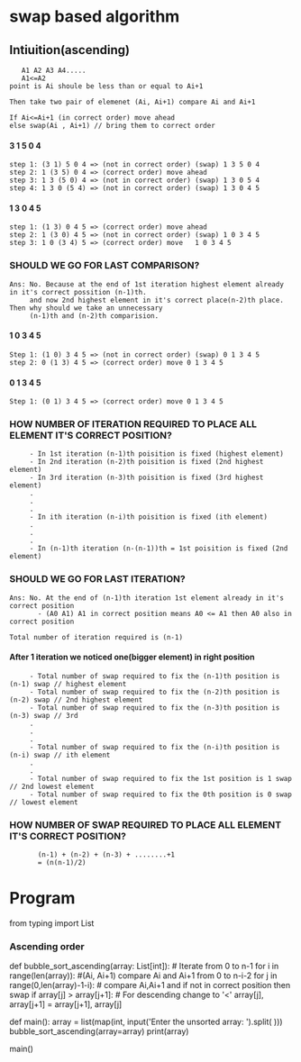 
   # swap based algorithm
   ## Intiuition(ascending)
       A1 A2 A3 A4.....
       A1<=A2
    point is Ai shoule be less than or equal to Ai+1

    Then take two pair of elemenet (Ai, Ai+1) compare Ai and Ai+1
     
    If Ai<=Ai+1 (in correct order) move ahead
    else swap(Ai , Ai+1) // bring them to correct order

  #### 3 1 5 0 4
    step 1: (3 1) 5 0 4 => (not in correct order) (swap) 1 3 5 0 4
    step 2: 1 (3 5) 0 4 => (correct order) move ahead
    step 3: 1 3 (5 0) 4 => (not in correct order) (swap) 1 3 0 5 4
    step 4: 1 3 0 (5 4) => (not in correct order) (swap) 1 3 0 4 5

  #### 1 3 0 4 5
    step 1: (1 3) 0 4 5 => (correct order) move ahead
    step 2: 1 (3 0) 4 5 => (not in correct order) (swap) 1 0 3 4 5
    step 3: 1 0 (3 4) 5 => (correct order) move   1 0 3 4 5 

### SHOULD WE GO FOR LAST COMPARISON?
    Ans: No. Because at the end of 1st iteration highest element already in it's correct possition (n-1)th.
         and now 2nd highest element in it's correct place(n-2)th place. Then why should we take an unnecessary
         (n-1)th and (n-2)th comparision.

  #### 1 0 3 4 5
    Step 1: (1 0) 3 4 5 => (not in correct order) (swap) 0 1 3 4 5
    step 2: 0 (1 3) 4 5 => (correct order) move 0 1 3 4 5

  #### 0 1 3 4 5
    Step 1: (0 1) 3 4 5 => (correct order) move 0 1 3 4 5

###  HOW NUMBER OF ITERATION REQUIRED TO PLACE ALL ELEMENT IT'S CORRECT POSITION?
         - In 1st iteration (n-1)th poisition is fixed (highest element)
         - In 2nd iteration (n-2)th poisition is fixed (2nd highest element)
         - In 3rd iteration (n-3)th poisition is fixed (3rd highest element)
         .
         .
         .
         - In ith iteration (n-i)th poisition is fixed (ith element)
         .
         .
         .
         - In (n-1)th iteration (n-(n-1))th = 1st poisition is fixed (2nd element)

### SHOULD WE GO FOR LAST ITERATION?
    Ans: No. At the end of (n-1)th iteration 1st element already in it's correct position
           - (A0 A1) A1 in correct position means A0 <= A1 then A0 also in correct position
    
    Total number of iteration required is (n-1)

#### After 1 iteration we noticed one(bigger element) in right position
         - Total number of swap required to fix the (n-1)th position is (n-1) swap // highest element
         - Total number of swap required to fix the (n-2)th position is (n-2) swap // 2nd highest element
         - Total number of swap required to fix the (n-3)th position is (n-3) swap // 3rd
         .
         .
         .
         - Total number of swap required to fix the (n-i)th position is (n-i) swap // ith element
         .
         .
         - Total number of swap required to fix the 1st position is 1 swap    // 2nd lowest element
         - Total number of swap required to fix the 0th position is 0 swap    // lowest element

### HOW NUMBER OF SWAP REQUIRED TO PLACE ALL ELEMENT IT'S CORRECT POSITION?
           (n-1) + (n-2) + (n-3) + ........+1
           = (n(n-1)/2)

# Program

from typing import List

### Ascending order
def bubble_sort_ascending(array: List[int]):
     # Iterate from 0 to n-1
    for i in range(len(array)):
        #(Ai, Ai+1) compare Ai and Ai+1 from 0 to n-i-2 
        for j in range(0,len(array)-1-i):
            # compare Ai,Ai+1 and if not in correct position then swap
            if array[j] > array[j+1]: # For descending change to '<'
                array[j], array[j+1] = array[j+1], array[j]

def main():
    array = list(map(int, input('Enter the unsorted array: ').split( )))
    bubble_sort_ascending(array=array)
    print(array)

main()
